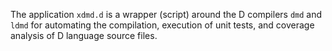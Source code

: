 The application `xdmd.d` is a wrapper (script) around the D compilers `dmd` and
`ldmd` for automating the compilation, execution of unit tests, and coverage
analysis of D language source files.
